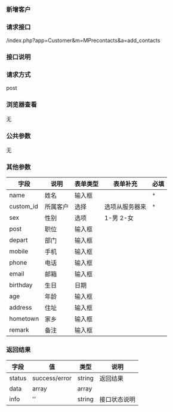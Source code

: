 ### **新增客户**

### **请求接口**
/index.php?app=Customer&m=MPrecontacts&a=add_contacts

### **接口说明**

### **请求方式**
post

### **浏览器查看**
无

### **公共参数** 
无

### **其他参数**
|字段       |说明            |表单类型|表单补充    |必填           |
| --------- |--------      |--------|------- |--------       |
|name      |姓名   |输入框 | | `*`         |
|custom_id |所属客户 |选择 |选项从服务器来 | `*` |
|sex       |性别     |选项 |1-男 2-女 | |
|post      |职位     |输入框 |||
|depart    |部门     |输入框 | | |
|mobile    |手机     |输入框 | | |
|phone     |电话     |输入框 | | |
|email     |邮箱     |输入框 | | |
|birthday  |生日     |日期 | | |
|age       |年龄     |输入框 | | |
|address   |住址     |输入框 | | | 
|hometown  |家乡     |输入框 | | |
|remark    |备注     |输入框| | |

### **返回结果**
|字段       |值             |类型    |说明           |
| --------- |--------      |--------|--------       |
|status     |success/error |string |返回结果         |
|data       |array         |array  | |
|info       | '' | string | 接口状态说明  |



